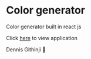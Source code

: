 # Color generator

Color generator built in react js

Click [here](https://color-generator-ke.netlify.app) to view application

Dennis Githinji 🎉️
